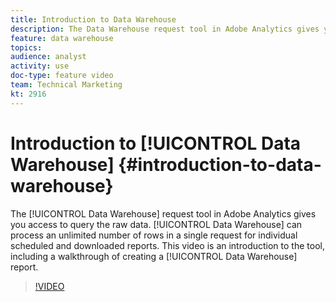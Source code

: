 ```yaml
---
title: Introduction to Data Warehouse
description: The Data Warehouse request tool in Adobe Analytics gives you access to query the raw data. Data Warehouse can process an unlimited number of rows in a single request for individual scheduled and downloaded reports. This video is an introduction to the tool, including a walkthrough of creating a Data Warehouse report.
feature: data warehouse
topics: 
audience: analyst
activity: use
doc-type: feature video
team: Technical Marketing
kt: 2916
---
```


# Introduction to [!UICONTROL Data Warehouse] {#introduction-to-data-warehouse}

The [!UICONTROL Data Warehouse] request tool in Adobe Analytics gives you access to query the raw data. [!UICONTROL Data Warehouse] can process an unlimited number of rows in a single request for individual scheduled and downloaded reports. This video is an introduction to the tool, including a walkthrough of creating a [!UICONTROL Data Warehouse] report.

>[!VIDEO](https://video.tv.adobe.com/v/27306/?quality=12)
